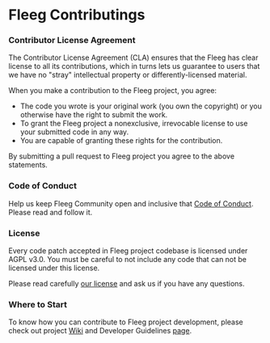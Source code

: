 # Fleeg Contributings

### Contributor License Agreement
The Contributor License Agreement (CLA) ensures that the Fleeg has clear license to all its contributions, which in turns lets us guarantee to users that we have no "stray" intellectual property or differently-licensed material.

When you make a contribution to the Fleeg project, you agree:

* The code you wrote is your original work (you own the copyright) or you otherwise have the right to submit the work.
* To grant the Fleeg project a nonexclusive, irrevocable license to use your submitted code in any way.
* You are capable of granting these rights for the contribution.

By submitting a pull request to Fleeg project you agree to the above statements.

### Code of Conduct
Help us keep Fleeg Community open and inclusive that [Code of Conduct][coc]. Please read and follow it.

### License
Every code patch accepted in Fleeg project codebase is licensed under AGPL v3.0. You must be careful to not include any code that can not be licensed under this license.

Please read carefully [our license][license] and ask us if you have any questions.

### Where to Start
To know how you can contribute to Fleeg project development, please check out project [Wiki][wiki] and Developer Guidelines [page][developer].


[coc]: https://github.com/Fleeg/fleeg-platform/blob/master/CODE_OF_CONDUCT.md
[license]: https://github.com/Fleeg/fleeg-platform/blob/master/LICENSE
[wiki]: https://github.com/Fleeg/fleeg-platform/wiki
[developer]: https://github.com/Fleeg/fleeg-platform/wiki
